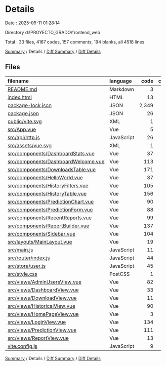 # Details

Date : 2025-09-11 01:28:14

Directory d:\\PROYECTO_GRADO\\frontend_web

Total : 33 files,  4167 codes, 157 comments, 194 blanks, all 4518 lines

[Summary](results.md) / Details / [Diff Summary](diff.md) / [Diff Details](diff-details.md)

## Files
| filename | language | code | comment | blank | total |
| :--- | :--- | ---: | ---: | ---: | ---: |
| [README.md](/README.md) | Markdown | 3 | 0 | 3 | 6 |
| [index.html](/index.html) | HTML | 13 | 0 | 1 | 14 |
| [package-lock.json](/package-lock.json) | JSON | 2,349 | 0 | 1 | 2,350 |
| [package.json](/package.json) | JSON | 26 | 0 | 1 | 27 |
| [public/vite.svg](/public/vite.svg) | XML | 1 | 0 | 0 | 1 |
| [src/App.vue](/src/App.vue) | Vue | 5 | 0 | 4 | 9 |
| [src/api/http.js](/src/api/http.js) | JavaScript | 26 | 5 | 2 | 33 |
| [src/assets/vue.svg](/src/assets/vue.svg) | XML | 1 | 0 | 0 | 1 |
| [src/components/DashboardStats.vue](/src/components/DashboardStats.vue) | Vue | 37 | 0 | 4 | 41 |
| [src/components/DashboardWelcome.vue](/src/components/DashboardWelcome.vue) | Vue | 113 | 2 | 10 | 125 |
| [src/components/DownloadsTable.vue](/src/components/DownloadsTable.vue) | Vue | 171 | 3 | 16 | 190 |
| [src/components/HelloWorld.vue](/src/components/HelloWorld.vue) | Vue | 37 | 0 | 7 | 44 |
| [src/components/HistoryFilters.vue](/src/components/HistoryFilters.vue) | Vue | 105 | 4 | 10 | 119 |
| [src/components/HistoryTable.vue](/src/components/HistoryTable.vue) | Vue | 156 | 1 | 8 | 165 |
| [src/components/PredictionChart.vue](/src/components/PredictionChart.vue) | Vue | 90 | 0 | 12 | 102 |
| [src/components/PredictionForm.vue](/src/components/PredictionForm.vue) | Vue | 88 | 44 | 9 | 141 |
| [src/components/RecentReports.vue](/src/components/RecentReports.vue) | Vue | 99 | 0 | 13 | 112 |
| [src/components/ReportBuilder.vue](/src/components/ReportBuilder.vue) | Vue | 137 | 5 | 15 | 157 |
| [src/components/Sidebar.vue](/src/components/Sidebar.vue) | Vue | 104 | 5 | 12 | 121 |
| [src/layouts/MainLayout.vue](/src/layouts/MainLayout.vue) | Vue | 19 | 0 | 3 | 22 |
| [src/main.js](/src/main.js) | JavaScript | 11 | 0 | 3 | 14 |
| [src/router/index.js](/src/router/index.js) | JavaScript | 44 | 4 | 5 | 53 |
| [src/store/user.js](/src/store/user.js) | JavaScript | 45 | 3 | 3 | 51 |
| [src/style.css](/src/style.css) | PostCSS | 1 | 0 | 2 | 3 |
| [src/views/AdminUsersView.vue](/src/views/AdminUsersView.vue) | Vue | 82 | 0 | 6 | 88 |
| [src/views/DashboardView.vue](/src/views/DashboardView.vue) | Vue | 33 | 0 | 4 | 37 |
| [src/views/DownloadView.vue](/src/views/DownloadView.vue) | Vue | 11 | 0 | 2 | 13 |
| [src/views/HistoricalView.vue](/src/views/HistoricalView.vue) | Vue | 90 | 1 | 9 | 100 |
| [src/views/HomePageView.vue](/src/views/HomePageView.vue) | Vue | 3 | 0 | 0 | 3 |
| [src/views/LoginView.vue](/src/views/LoginView.vue) | Vue | 134 | 79 | 17 | 230 |
| [src/views/PredictionView.vue](/src/views/PredictionView.vue) | Vue | 111 | 0 | 7 | 118 |
| [src/views/ReportView.vue](/src/views/ReportView.vue) | Vue | 13 | 0 | 3 | 16 |
| [vite.config.js](/vite.config.js) | JavaScript | 9 | 1 | 2 | 12 |

[Summary](results.md) / Details / [Diff Summary](diff.md) / [Diff Details](diff-details.md)